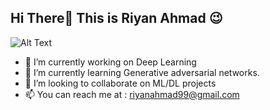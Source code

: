 ## Hi There👋 This is Riyan Ahmad :wink: 
![Alt Text](https://media.tenor.com/images/b617c36f9db276d3146e974b8ff64f4c/tenor.gif)
<!--
**dexterrxx31/dexterrxx31** is a ✨ _special_ ✨ repository because its `README.md` (this file) appears on your GitHub profile.

Here are some ideas to get you started:
-->
- 🔭 I’m currently working on Deep Learning 
- 🌱 I’m currently learning Generative adversarial networks.
- 👯 I’m looking to collaborate on ML/DL projects
- 📫 You can reach me at : riyanahmad99@gmail.com
<!-- 💬 Ask me about ...
- 🤔 I’m looking for help with Backend Development--> 

<!-- 😄 Pronouns: ...
- ⚡ Fun fact: ... -->

